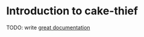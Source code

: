 # Introduction to cake-thief

TODO: write [great documentation](http://jacobian.org/writing/what-to-write/)
